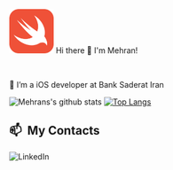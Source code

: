 <img src="https://raw.githubusercontent.com/github/explore/main/topics/swift/swift.png" width="80" height="80">
Hi there 👋  I'm Mehran!


&ensp;
<!--
**mehrankmlf/mehrankmlf** is a ✨ _special_ ✨ repository because its `README.md` (this file) appears on your GitHub profile.

Here are some ideas to get you started:
- 👯 I’m looking to collaborate on ...
- 🤔 I’m looking for help with ...
- 💬 Ask me about ...
- 📫 How to reach me: ...
- 😄 Pronouns: ...
- ⚡ Fun fact: ...
- 🌱 I’m currently learning ...
-->
🔭 I’m a iOS developer at Bank Saderat Iran

![Mehrans's github stats](https://github-readme-stats.vercel.app/api?username=mehrankmlf&show_icons=true&theme=buefy&show_icons=true&count_private=true) [![Top Langs](https://github-readme-stats.vercel.app/api/top-langs/?username=mehrankmlf&layout=compact)](https://github.com/anuraghazra/github-readme-stats)


  ## 📫 &nbsp;My Contacts

  <!-- [![Portfolio Badge](https://img.shields.io/badge/-Portifolio-blueviolet?style=flat-square&logo=Portfolio&logoColor=white)](https://pepyn0.github.io/)&nbsp; -->
  ![LinkedIn](https://img.shields.io/badge/linkedin-%230077B5.svg?style=for-the-badge&logo=linkedin&logoColor=white)



